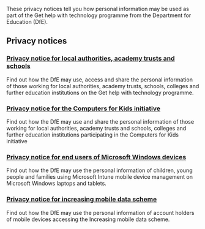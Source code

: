 These privacy notices tell you how personal information may be used as part of the Get help with technology programme from the Department for Education (DfE).

## Privacy notices

### [Privacy notice for local authorities, academy trusts and schools](/privacy/general-privacy-notice)

Find out how the DfE may use, access and share the personal information of those working for local authorities, academy trusts, schools, colleges and further education institutions on the Get help with technology programme.

### [Privacy notice for the Computers for Kids initiative](/privacy/computers-for-kids-privacy-notice)

Find out how the DfE may use and share the personal information of those working for local authorities, academy trusts and schools, colleges and further education institutions participating in the Computers for Kids initiative

### [Privacy notice for end users of Microsoft Windows devices](/privacy/dfe-windows-privacy-notice)

Find out how the DfE may use the personal information of children, young people and families using Microsoft Intune mobile device management on Microsoft Windows laptops and tablets.

### [Privacy notice for increasing mobile data scheme](/increasing-mobile-data/privacy-notice)

Find out how the DfE may use the personal information of account holders of mobile devices accessing the Increasing mobile data scheme.
